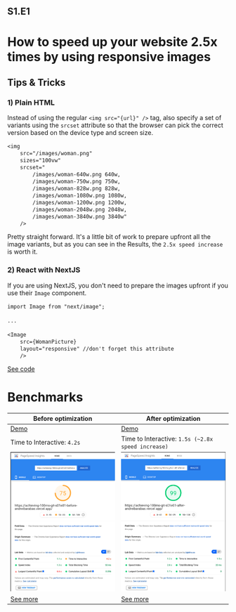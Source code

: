 ## S1.E1

# How to speed up your website 2.5x times by using responsive images

## Tips & Tricks

### 1) Plain HTML

Instead of using the regular `<img src="{url}" />` tag, also specify a set of variants using the `srcset` attribute so that the browser can pick the correct version based on the device type and screen size.

```
<img
    src="/images/woman.png"
    sizes="100vw"
    srcset="
        /images/woman-640w.png 640w,
        /images/woman-750w.png 750w,
        /images/woman-828w.png 828w,
        /images/woman-1080w.png 1080w,
        /images/woman-1200w.png 1200w,
        /images/woman-2048w.png 2048w,
        /images/woman-3840w.png 3840w"
    />
```

Pretty straight forward. It's a little bit of work to prepare upfront all the image variants, but as you can see in the Results, the `2.5x speed increase` is worth it.

### 2) React with NextJS

If you are using NextJS, you don't need to prepare the images upfront if you use their `Image` component.

```
import Image from "next/image";

...

<Image
    src={WomanPicture}
    layout="responsive" //don't forget this attribute
    />
```

[See code](https://github.com/andreibarabas/achieving-100ms/compare/S01.E01-before...S01.E01-after)

# Benchmarks

| Before optimization                                                                                                                                 | After optimization                                                                                                                                 |
| --------------------------------------------------------------------------------------------------------------------------------------------------- | -------------------------------------------------------------------------------------------------------------------------------------------------- |
| [Demo](https://achieving-100ms-git-s01e01-before-andreibarabas.vercel.app)                                                                          | [Demo](https://achieving-100ms-git-s01e01-after-andreibarabas.vercel.app)                                                                          |
| Time to Interactive: `4.2s`                                                                                                                         | Time to Interactive: `1.5s (~2.8x speed increase)`                                                                                                 |
| ![Before](results/before.png)                                                                                                                       | ![After](results/after.png)                                                                                                                        |
| [See more](https://developers.google.com/speed/pagespeed/insights/?url=https%3A%2F%2Fachieving-100ms-git-s01e01-before-andreibarabas.vercel.app%2F) | [See more](https://developers.google.com/speed/pagespeed/insights/?url=https%3A%2F%2Fachieving-100ms-git-s01e01-after-andreibarabas.vercel.app%2F) |
